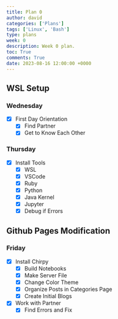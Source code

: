 ```yaml
---
title: Plan 0
author: david
categories: ['Plans']
tags: ['Linux', 'Bash']
type: plans
week: 0
description: Week 0 plan.
toc: True
comments: True
date: 2023-08-16 12:00:00 +0000
---
```


## WSL Setup

### Wednesday
- [x] First Day Orientation
  + [x] Find Partner
  + [x] Get to Know Each Other

### Thursday
- [x] Install Tools
  + [x] WSL
  + [x] VSCode
  + [x] Ruby
  + [x] Python
  + [x] Java Kernel
  + [x] Jupyter
  + [x] Debug if Errors

## Github Pages Modification

### Friday

- [x] Install Chirpy
  + [x] Build Notebooks
  + [x] Make Server File
  + [x] Change Color Theme
  + [x] Organize Posts in Categories Page
  + [x] Create Initial Blogs
- [x] Work with Partner
  + [x] Find Errors and Fix